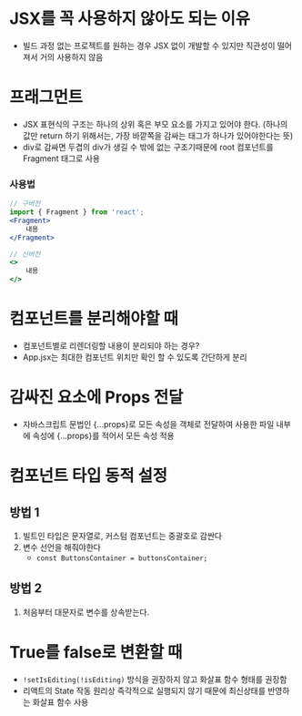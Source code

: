 # JSX를 꼭 사용하지 않아도 되는 이유
- 빌드 과정 없는 프로젝트를 원하는 경우 JSX 없이 개발할 수 있지만 직관성이 떨어져서 거의 사용하지 않음


# 프래그먼트
- JSX 표현식의 구조는 하나의 상위 혹은 부모 요소를 가지고 있어야 한다. (하나의 값만 return 하기 위해서는, 가장 바깥쪽을 감싸는 태그가 하나가 있어야한다는 뜻)
- div로 감싸면 두겹의 div가 생길 수 밖에 없는 구조기때문에 root 컴포넌트를 Fragment 태그로 사용

### 사용법
```jsx
// 구버전
import { Fragment } from 'react';
<Fragment>
    내용
</Fragment>

// 신버전
<>
    내용
</>
```

# 컴포넌트를 분리해야할 때
- 컴포넌트별로 리렌더링할 내용이 분리되야 하는 경우?
- App.jsx는 최대한 컴포넌트 위치만 확인 할 수 있도록 간단하게 분리


# 감싸진 요소에 Props 전달
- 자바스크립트 문법인 {...props}로 모든 속성을 객체로 전달하여 사용한 파일 내부에 속성에 {...props}를 적어서 모든 속성 적용


# 컴포넌트 타입 동적 설정
## 방법 1
1. 빌트인 타입은 문자열로, 커스텀 컴포넌트는 중괄호로 감싼다
2. 변수 선언을 해줘야한다
    - `const ButtonsContainer = buttonsContainer;`

## 방법 2
1. 처음부터 대문자로 변수를 상속받는다.


# True를 false로 변환할 때
- `!setIsEditing(!isEditing)` 방식을 권장하지 않고 화살표 함수 형태를 권장함
- 리액트의 State 작동 원리상 즉각적으로 실행되지 않기 때문에 최신상태를 반영하는 화살표 함수 사용